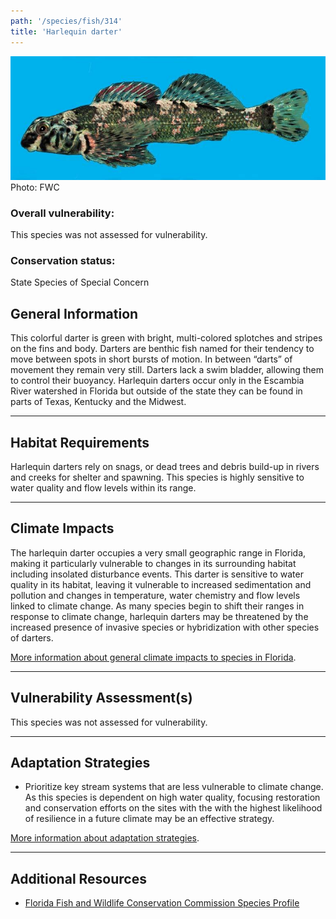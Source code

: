 ```yaml
---
path: '/species/fish/314'
title: 'Harlequin darter'
---
```


<content-header icon="freshwater_fish" title="Harlequin darter" subtitle="Etheostoma histrio">
</content-header>

<div id="TopSection">

<div class="header-photo"><img src="314.jpg" alt="Photo for 314"/>
<figcaption>Photo: FWC</figcaption></div>

<div>

### Overall vulnerability:

This species was not assessed for vulnerability.



### Conservation status:

State Species of Special Concern

</div>
</div>

## General Information

This colorful darter is green with bright, multi-colored splotches and stripes on the fins and body.  Darters are benthic fish named for their tendency to move between spots in short bursts of motion.  In between “darts” of movement they remain very still.  Darters lack a swim bladder, allowing them to control their buoyancy.  Harlequin darters occur only in the Escambia River watershed in Florida but outside of the state they can be found in parts of Texas, Kentucky and the Midwest.

<hr />

## Habitat Requirements

Harlequin darters rely on snags, or dead trees and debris build-up in rivers and creeks for shelter and spawning.  This species is highly sensitive to water quality and flow levels within its range.

<hr />

## Climate Impacts

The harlequin darter occupies a very small geographic range in Florida, making it particularly vulnerable to changes in its surrounding habitat including insolated disturbance events. This darter is sensitive to water quality in its habitat, leaving it vulnerable to increased sedimentation and pollution and changes in temperature, water chemistry and flow levels linked to climate change.  As many species begin to shift their ranges in response to climate change, harlequin darters may be threatened by the increased presence of invasive species or hybridization with other species of darters.

[More information about general climate impacts to species in Florida](/impacts/species).



<hr />

## Vulnerability Assessment(s)

This species was not assessed for vulnerability.

<hr />

## Adaptation Strategies

- Prioritize key stream systems that are less vulnerable to climate change.   As this species is dependent on high water quality, focusing restoration and conservation efforts on the sites with the with the highest likelihood of resilience in a future climate may be an effective strategy.

[More information about adaptation strategies](/strategies).

<hr />


## Additional Resources

- [Florida Fish and Wildlife Conservation Commission Species Profile](https://myfwc.com/wildlifehabitats/profiles/freshwater/harlequin-darter/)
